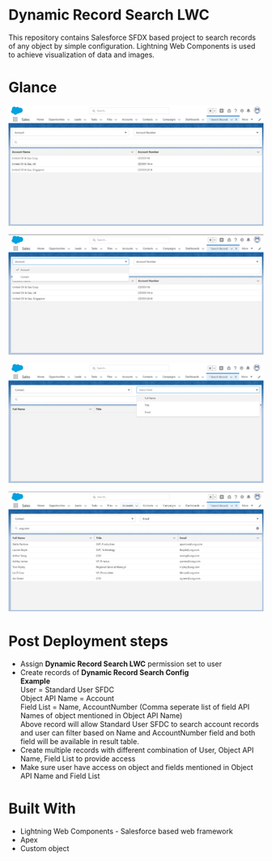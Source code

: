 # Dynamic Record Search LWC

This repository contains Salesforce SFDX based project to search records of any object by simple configuration. Lightning Web Components is used to achieve visualization of data and images.

# Glance

![](Documents/DynamicRecordSearch1.jpg)

![](Documents/DynamicRecordSearch2.jpg)

![](Documents/DynamicRecordSearch3.jpg)

![](Documents/DynamicRecordSearch4.jpg)

# Post Deployment steps
* Assign **Dynamic Record Search LWC** permission set to user
* Create records of **Dynamic Record Search Config**  
**Example**  
User = Standard User SFDC  
Object API Name = Account  
Field List = Name, AccountNumber (Comma seperate list of field API Names of object mentioned in Object API Name)  
Above record will allow Standard User SFDC to search account records and user can filter based on Name and AccountNumber field and both field will be available in result table.  
* Create multiple records with different combination of User, Object API Name, Field List to provide access
* Make sure user have access on object and fields mentioned in Object API Name and Field List

# Built With
* Lightning Web Components - Salesforce based web framework
* Apex
* Custom object
